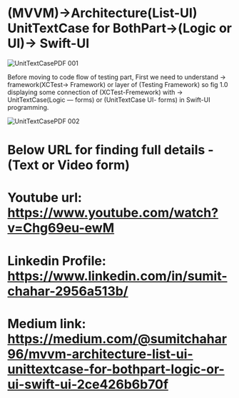 # (MVVM)->Architecture(List-UI) UnitTextCase for BothPart->(Logic or UI)-> Swift-UI


![UnitTextCasePDF 001](https://github.com/user-attachments/assets/cf2c0e35-e020-4001-929c-13a6d7c9ac23)

Before moving to code flow of testing part, First we need to understand -> framework(XCTest-> Framework) or layer of (Testing Framework) so fig 1.0 displaying some connection of (XCTest-Fremework) with -> UnitTextCase(Logic — forms) or (UnitTextCase UI- forms) in Swift-UI programming.


![UnitTextCasePDF 002](https://github.com/user-attachments/assets/5e829805-ddb7-412c-a7c2-b55599cdf0b7)


# Below URL for finding full details - (Text or Video form)

# Youtube url: https://www.youtube.com/watch?v=Chg69eu-ewM

# Linkedin Profile: https://www.linkedin.com/in/sumit-chahar-2956a513b/

# Medium link: https://medium.com/@sumitchahar96/mvvm-architecture-list-ui-unittextcase-for-bothpart-logic-or-ui-swift-ui-2ce426b6b70f
